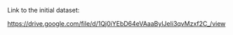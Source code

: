 Link to the initial dataset:

https://drive.google.com/file/d/1Qj0iYEbD64eVAaaBylJeIi3qvMzxf2C_/view